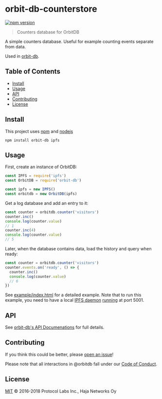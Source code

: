 # orbit-db-counterstore

[![npm version](https://badge.fury.io/js/orbit-db-counterstore.svg)](https://badge.fury.io/js/orbit-db-counterstore)

> Counters database for OrbitDB

A simple counters database. Useful for example counting events separate from data.

Used in [orbit-db](https://github.com/haadcode/orbit-db).

## Table of Contents

- [Install](#install)
- [Usage](#usage)
- [API](#api)
- [Contributing](#contributing)
- [License](#license)

## Install

This project uses [npm](https://npmjs.com) and [nodejs](https://nodejs.org)

```
npm install orbit-db ipfs
```

## Usage

First, create an instance of OrbitDB:

```javascript
const IPFS = require('ipfs')
const OrbitDB = require('orbit-db')

const ipfs = new IPFS()
const orbitdb = new OrbitDB(ipfs)
```

Get a log database and add an entry to it:

```javascript
const counter = orbitdb.counter('visitors')
counter.inc()
console.log(counter.value)
// 1
counter.inc(4)
console.log(counter.value)
// 5
```

Later, when the database contains data, load the history and query when ready:

```javascript
const counter = orbitdb.counter('visitors')
counter.events.on('ready', () => {
  counter.inc()
  console.log(counter.value)
  // 6
})
```

See [example/index.html](https://github.com/haadcode/orbit-db-counterstore/blob/master/example/index.html) for a detailed example. Note that to run this example, you need to have a local [IPFS daemon](https://dist.ipfs.io/go-ipfs/floodsub-2) [running](https://ipfs.io/docs/getting-started/) at port 5001.

## API

See [orbit-db's API Documenations](https://github.com/haadcode/orbit-db/blob/master/API.md#countername) for full details.

## Contributing

If you think this could be better, please [open an issue](https://github.com/orbitdb/repo-template/issues/new)!

Please note that all interactions in @orbitdb fall under our [Code of Conduct](CODE_OF_CONDUCT.md).

## License

[MIT](LICENSE) © 2016-2018 Protocol Labs Inc., Haja Networks Oy
